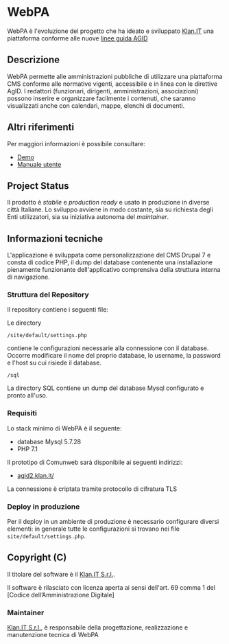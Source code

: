 # WebPA 


WebPA è l'evoluzione del progetto che ha ideato e sviluppato <a href="https://www.klan.it">Klan.IT</a> una piattaforma conforme alle nuove <a class="XqQF9c" href="https://www.google.com/url?q=https%3A%2F%2Fdocs.italia.it%2Fitalia%2Fdesigners-italia%2Fdesign-linee-guida-docs%2Fit%2Fstabile%2Findex.html&amp;sa=D&amp;sntz=1&amp;usg=AFQjCNHvpOY6rd3bcMGG6I9e5PrmByqzdw" target="_blank">linee guida AGID</a>


## Descrizione

WebPA permette alle amministrazioni pubbliche di utilizzare una piattaforma CMS conforme alle normative vigenti, accessibile e in linea con le direttive AgID.
I redattori (funzionari, dirigenti, amministrazioni, associazioni) possono inserire e organizzare facilmente i contenuti, che saranno visualizzati anche con calendari, mappe, elenchi di documenti.

## Altri riferimenti

Per maggiori informazioni è possibile consultare: 

 * [Demo](https://agid2.klan.it/)
 * [Manuale utente](https://sites.google.com/view/agidpercomuni-guida/home)


## Project Status

Il prodotto è *stabile* e *production ready* e usato in produzione in diverse città Italiane. Lo sviluppo avviene in modo costante, sia su richiesta degli Enti utilizzatori, sia su iniziativa autonoma del _maintainer_.

## Informazioni tecniche

L'applicazione è sviluppata come personalizzazione del CMS Drupal 7 e consta di codice PHP, il dump del database contenente una installazione pienamente funzionante dell'applicativo comprensiva della struttura interna di navigazione.

### Struttura del Repository

Il repository contiene i seguenti file:


Le directory
```
/site/default/settings.php

```
contiene le configurazioni necessarie alla connessione con il database. Occorre modificare il nome del proprio database, lo username, la password e l'host su cui risiede il database.

```
/sql
```
La directory SQL contiene un dump del database Mysql configurato e pronto all'uso.



### Requisiti

Lo stack minimo di WebPA è il seguente:
  * database Mysql 5.7.28
  * PHP 7.1


Il prototipo di Comunweb sarà disponibile ai seguenti indirizzi:

* [agid2.klan.it/](https://agid2.klan.it/)


La connessione è criptata tramite protocollo di cifratura TLS



### Deploy in produzione

Per il deploy in un ambiente di produzione è necessario configurare diversi elementi: in generale
tutte le configurazioni si trovano nei file `site/default/settings.php`.

## Copyright (C)

Il titolare del software è il [Klan.IT S.r.l.](https://www.klan.it).

Il software è rilasciato con licenza aperta ai sensi dell'art. 69 comma 1 del [Codice dell’Amministrazione Digitale]

### Maintainer

[Klan.IT S.r.l.](https://www.klan.it/), è responsabile della progettazione, realizzazione e manutenzione tecnica di WebPA

